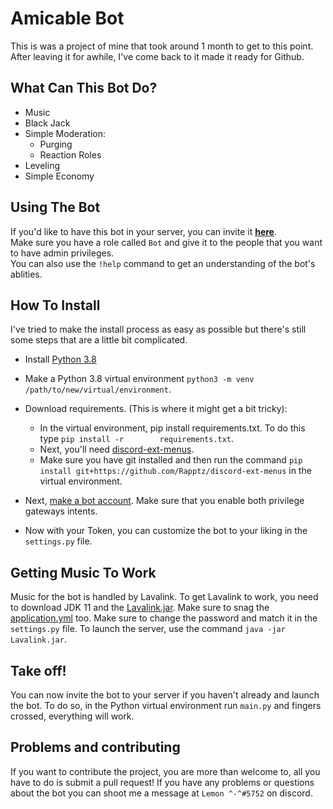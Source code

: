 # Amicable Bot
This is was a project of mine that took around 1 month to get to this point. After leaving it for awhile, I've come back to it made it ready for Github.
## What Can This Bot Do?

- Music
- Black Jack
- Simple Moderation:
	- Purging
	- Reaction Roles
- Leveling
- Simple Economy

## Using The Bot
If you'd like to have this bot in your server, you can invite it [**here**](https://discord.com/api/oauth2/authorize?client_id=807842570695868436&permissions=8&scope=bot).  
Make sure you have a role called ``Bot`` and give it to the people that you want to have admin privileges.  
You can also use the ``!help`` command to get an understanding of the bot's ablities.

## How To Install
I've tried to make the install process as easy as possible but there's still some steps that are a little bit complicated.

- Install [Python 3.8](https://www.python.org/downloads/release/python-387/)
- Make a Python 3.8 virtual environment ``python3 -m venv /path/to/new/virtual/environment``.
- Download requirements. (This is where it might get a bit tricky):

	- In the virtual environment, pip install requirements.txt. To do this type ``pip install -r 		requirements.txt``.
	- Next, you'll need [discord-ext-menus](https://github.com/Rapptz/discord-ext-menus).
	- Make sure you have git installed and then run the command ``pip install git+https://github.com/Rapptz/discord-ext-menus`` in the virtual environment.


- Next, [make a bot account](https://discordpy.readthedocs.io/en/latest/discord.html). Make sure that you enable both privilege gateways intents. 
- Now with your Token, you can customize the bot to your liking in the ``settings.py`` file.

## Getting Music To Work

Music for the bot is handled by Lavalink. To get Lavalink to work, you need to download JDK 11 and the [Lavalink.jar](https://github.com/Frederikam/Lavalink/releases/tag/3.3.2.3). Make sure to snag the [application.yml](https://github.com/Frederikam/Lavalink/blob/master/LavalinkServer/application.yml.example) too. Make sure to change the password and match it in the ``settings.py`` file. To launch the server, use the command ```java -jar Lavalink.jar```.

## Take off!

You can now invite the bot to your server if you haven't already and launch the bot. To do so, in the Python virtual environment run ``main.py`` and fingers crossed, everything will work.

## Problems and contributing

If you want to contribute the project, you are more than welcome to, all you have to do is submit a pull request! If you have any problems or questions about the bot you can shoot me a message at ``Lemon ^-^#5752`` on discord.
